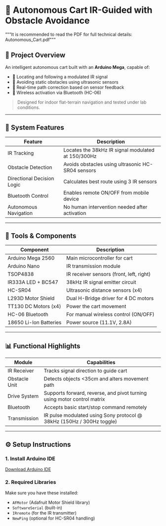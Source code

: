 # 🤖 Autonomous Cart IR-Guided with Obstacle Avoidance

"""It is recommended to read the PDF for full technical details: Autonomous_Cart.pdf"""

## 🔧 Project Overview

An intelligent autonomous cart built with an **Arduino Mega**, capable of:

- 📡 Locating and following a modulated IR signal
- 🚧 Avoiding static obstacles using ultrasonic sensors
- 🔄 Real-time path correction based on sensor feedback
- 📲 Wireless activation via Bluetooth (HC-06)

> Designed for indoor flat-terrain navigation and tested under lab conditions.

---

## 🧠 System Features

| Feature                     | Description                                         |
|----------------------------|-----------------------------------------------------|
| IR Tracking                | Locates the 38kHz IR signal modulated at 150/300Hz |
| Obstacle Detection         | Avoids obstacles using ultrasonic HC-SR04 sensors  |
| Directional Decision Logic | Calculates best route using 3 IR sensors           |
| Bluetooth Control          | Enables remote ON/OFF from mobile device           |
| Autonomous Navigation      | No human intervention needed after activation      |

---

## 🧰 Tools & Components

| Component             | Description                                |
|----------------------|--------------------------------------------|
| Arduino Mega 2560     | Main microcontroller for cart             |
| Arduino Nano          | IR transmission module                    |
| TSOP4838              | IR receiver sensors (front, left, right)  |
| IR333A LED + BC547    | 38kHz IR signal emitter circuit           |
| HC-SR04               | Ultrasonic distance sensors (x4)          |
| L293D Motor Shield    | Dual H-Bridge driver for 4 DC motors      |
| TT130 DC Motors (x4)  | Power the cart movement                   |
| HC-06 Bluetooth       | For manual wireless control (ON/OFF)      |
| 18650 Li-Ion Batteries| Power source (11.1V, 2.8A)                |

---

## 📊 Functional Highlights

| Module         | Capabilities                                                             |
|----------------|--------------------------------------------------------------------------|
| IR Receiver    | Tracks signal direction to guide cart                                    |
| Obstacle Unit  | Detects objects <35cm and alters movement path                           |
| Drive System   | Supports forward, reverse, and pivot turning using motor control matrix  |
| Bluetooth      | Accepts basic start/stop command remotely                                |
| Transmission   | IR pulse modulated using Sony protocol @ 38kHz (150Hz / 300Hz toggle)    |

---

## ⚙️ Setup Instructions

### 1. Install Arduino IDE  
[Download Arduino IDE](https://www.arduino.cc/en/software)

### 2. Required Libraries
Make sure you have these installed:
- `AFMotor` (Adafruit Motor Shield library)
- `SoftwareSerial` (built-in)
- `IRremote` (for the IR transmitter)
- `NewPing` (optional for HC-SR04 handling)
